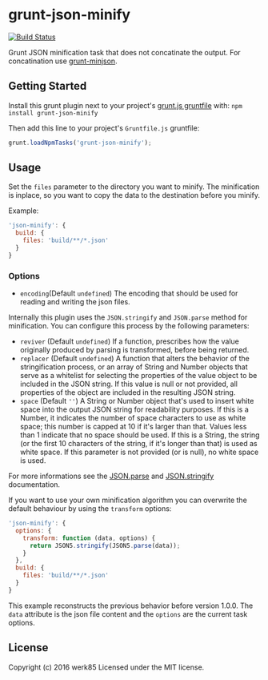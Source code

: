 # grunt-json-minify

[![Build Status](https://travis-ci.org/werk85/grunt-json-minify.svg?branch=master)](https://travis-ci.org/werk85/grunt-json-minify)

Grunt JSON minification task that does not concatinate the output. For concatination use [grunt-minjson](https://github.com/shama/grunt-minjson).

## Getting Started
Install this grunt plugin next to your project's [grunt.js gruntfile][getting_started] with: `npm install grunt-json-minify`

Then add this line to your project's `Gruntfile.js` gruntfile:

```javascript
grunt.loadNpmTasks('grunt-json-minify');
```

[grunt]: http://gruntjs.com/
[getting_started]: https://github.com/gruntjs/grunt/blob/master/docs/getting_started.md

## Usage

Set the `files` parameter to the directory you want to minify. The minification is inplace, so you want to copy the data to the destination before you minify.

Example:

```js
'json-minify': {
  build: {
    files: 'build/**/*.json'
  }
}
```

### Options

 * `encoding`(Default `undefined`) The encoding that should be used for reading and writing the json files.

Internally this plugin uses the `JSON.stringify` and `JSON.parse` method for minification. You can configure this process by the following parameters:

 * `reviver` (Default `undefined`) If a function, prescribes how the value originally produced by parsing is transformed, before being returned.
 * `replacer` (Default `undefined`) A function that alters the behavior of the stringification process, or an array of String and Number objects that serve as a whitelist for selecting the properties of the value object to be included in the JSON string. If this value is null or not provided, all properties of the object are included in the resulting JSON string.
 * `space` (Default `''`) A String or Number object that's used to insert white space into the output JSON string for readability purposes. If this is a Number, it indicates the number of space characters to use as white space; this number is capped at 10 if it's larger than that. Values less than 1 indicate that no space should be used. If this is a String, the string (or the first 10 characters of the string, if it's longer than that) is used as white space. If this parameter is not provided (or is null), no white space is used.

For more informations see the [JSON.parse](https://developer.mozilla.org/en-US/docs/Web/JavaScript/Reference/Global_Objects/JSON/parse) and [JSON.stringify](https://developer.mozilla.org/en-US/docs/Web/JavaScript/Reference/Global_Objects/JSON/stringify) documentation.

If you want to use your own minification algorithm you can overwrite the default behaviour by using the `transform` options:

```js
'json-minify': {
  options: {
    transform: function (data, options) {
      return JSON5.stringify(JSON5.parse(data));
    }
  },
  build: {
    files: 'build/**/*.json'
  }
}
```

This example reconstructs the previous behavior before version 1.0.0. The `data` attribute is the json file content and the `options` are the current task options.

## License
Copyright (c) 2016 werk85
Licensed under the MIT license.
